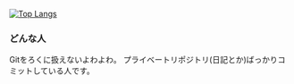 [![Top Langs](https://github-readme-stats.vercel.app/api/top-langs/?username=Hikali-47041&layout=compact&theme=react)](https://github.com/anuraghazra/github-readme-stats)

### どんな人
Gitをろくに扱えないよわよわ。
プライベートリポジトリ(日記とか)ばっかりコミットしている人です。
